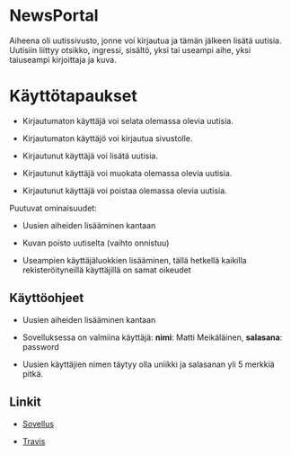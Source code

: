 # NewsPortal



Aiheena oli uutissivusto, jonne voi kirjautua ja tämän jälkeen lisätä uutisia. Uutisiin liittyy otsikko, 
ingressi, sisältö, yksi tai useampi aihe, yksi taiuseampi kirjoittaja ja kuva.



# Käyttötapaukset



  - Kirjautumaton käyttäjä voi selata olemassa olevia uutisia.

  - Kirjautumaton käyttäjö voi kirjautua sivustolle.

  - Kirjautunut käyttäjä voi lisätä uutisia.

  - Kirjautunut käyttäjä voi muokata olemassa olevia uutisia.

  - Kirjautunut käyttäjä voi poistaa olemassa olevia uutisia.





Puutuvat ominaisuudet:
  
- Uusien aiheiden lisääminen kantaan
  
- Kuvan poisto uutiselta (vaihto onnistuu)
  
- Useampien käyttäjäluokkien lisääminen, tällä hetkellä kaikilla rekisteröityneillä käyttäjillä on samat oikeudet




## Käyttöohjeet

  - Uusien aiheiden lisääminen kantaan
  

- Sovelluksessa on valmiina käyttäjä: **nimi**: Matti Meikäläinen, **salasana**: password
  
- Uusien käyttäjien nimen täytyy olla uniikki ja salasanan yli 5 merkkiä pitkä.
  



## Linkit

  

- [Sovellus](https://pure-sands-80743.herokuapp.com)
  
- [Travis](https://travis-ci.org/Mavai/NewsPortal)
